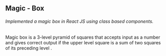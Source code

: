 ## Magic - Box

###### Implemented a magic box in React JS using class based components.

Magic box is a 3-level pyramid of squares that accepts input as a number and gives correct output if the 
upper level square is a sum of two squares of its preceding level .  
